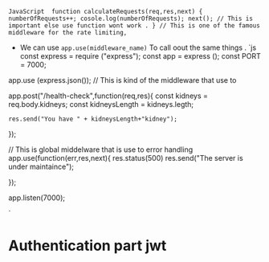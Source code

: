 `JavaScript 
function calculateRequests(req,res,next) {
    numberOfRequests++;
    cosole.log(numberOfRequests);
    next(); // This is important else use function wont work .
 }
 // This is one of the famous middleware for the rate limiting,
`
- We can use `app.use(middleware_name)` To call oout the same things .
`js
const express = require ("express");
const app = express ();
const PORT = 7000;

app.use (express.json());  // This is kind of the middleware that use to 

app.post("/health-check",function(req,res){
    const kidneys = req.body.kidneys;
    const kidneysLength = kidneys.legth;
   
    res.send("You have " + kidneysLength+"kidney");
});


// This is global middelware that is use to error handling 
app.use(function(err,res,next){
    res.status(500)
    res.send("The server is under maintaince");

});

app.listen(7000);


`

# Authentication part jwt 

